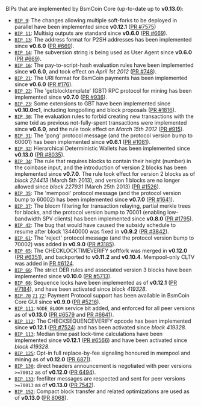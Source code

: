 BIPs that are implemented by BsmCoin Core (up-to-date up to **v0.13.0**):

* [`BIP 9`](https://github.com/bsmcoin/bips/blob/master/bip-0009.mediawiki): The changes allowing multiple soft-forks to be deployed in parallel have been implemented since **v0.12.1**  ([PR #7575](https://github.com/bsmcoin/bsmcoin/pull/7575))
* [`BIP 11`](https://github.com/bsmcoin/bips/blob/master/bip-0011.mediawiki): Multisig outputs are standard since **v0.6.0** ([PR #669](https://github.com/bsmcoin/bsmcoin/pull/669)).
* [`BIP 13`](https://github.com/bsmcoin/bips/blob/master/bip-0013.mediawiki): The address format for P2SH addresses has been implemented since **v0.6.0** ([PR #669](https://github.com/bsmcoin/bsmcoin/pull/669)).
* [`BIP 14`](https://github.com/bsmcoin/bips/blob/master/bip-0014.mediawiki): The subversion string is being used as User Agent since **v0.6.0** ([PR #669](https://github.com/bsmcoin/bsmcoin/pull/669)).
* [`BIP 16`](https://github.com/bsmcoin/bips/blob/master/bip-0016.mediawiki): The pay-to-script-hash evaluation rules have been implemented since **v0.6.0**, and took effect on *April 1st 2012* ([PR #748](https://github.com/bsmcoin/bsmcoin/pull/748)).
* [`BIP 21`](https://github.com/bsmcoin/bips/blob/master/bip-0021.mediawiki): The URI format for BsmCoin payments has been implemented since **v0.6.0** ([PR #176](https://github.com/bsmcoin/bsmcoin/pull/176)).
* [`BIP 22`](https://github.com/bsmcoin/bips/blob/master/bip-0022.mediawiki): The 'getblocktemplate' (GBT) RPC protocol for mining has been implemented since **v0.7.0** ([PR #936](https://github.com/bsmcoin/bsmcoin/pull/936)).
* [`BIP 23`](https://github.com/bsmcoin/bips/blob/master/bip-0023.mediawiki): Some extensions to GBT have been implemented since **v0.10.0rc1**, including longpolling and block proposals ([PR #1816](https://github.com/bsmcoin/bsmcoin/pull/1816)).
* [`BIP 30`](https://github.com/bsmcoin/bips/blob/master/bip-0030.mediawiki): The evaluation rules to forbid creating new transactions with the same txid as previous not-fully-spent transactions were implemented since **v0.6.0**, and the rule took effect on *March 15th 2012* ([PR #915](https://github.com/bsmcoin/bsmcoin/pull/915)).
* [`BIP 31`](https://github.com/bsmcoin/bips/blob/master/bip-0031.mediawiki): The 'pong' protocol message (and the protocol version bump to 60001) has been implemented since **v0.6.1** ([PR #1081](https://github.com/bsmcoin/bsmcoin/pull/1081)).
* [`BIP 32`](https://github.com/bsmcoin/bips/blob/master/bip-0032.mediawiki): Hierarchical Deterministic Wallets has been implemented since **v0.13.0** ([PR #8035](https://github.com/bsmcoin/bsmcoin/pull/8035)).
* [`BIP 34`](https://github.com/bsmcoin/bips/blob/master/bip-0034.mediawiki): The rule that requires blocks to contain their height (number) in the coinbase input, and the introduction of version 2 blocks has been implemented since **v0.7.0**. The rule took effect for version 2 blocks as of *block 224413* (March 5th 2013), and version 1 blocks are no longer allowed since *block 227931* (March 25th 2013) ([PR #1526](https://github.com/bsmcoin/bsmcoin/pull/1526)).
* [`BIP 35`](https://github.com/bsmcoin/bips/blob/master/bip-0035.mediawiki): The 'mempool' protocol message (and the protocol version bump to 60002) has been implemented since **v0.7.0** ([PR #1641](https://github.com/bsmcoin/bsmcoin/pull/1641)).
* [`BIP 37`](https://github.com/bsmcoin/bips/blob/master/bip-0037.mediawiki): The bloom filtering for transaction relaying, partial merkle trees for blocks, and the protocol version bump to 70001 (enabling low-bandwidth SPV clients) has been implemented since **v0.8.0** ([PR #1795](https://github.com/bsmcoin/bsmcoin/pull/1795)).
* [`BIP 42`](https://github.com/bsmcoin/bips/blob/master/bip-0042.mediawiki): The bug that would have caused the subsidy schedule to resume after block 13440000 was fixed in **v0.9.2** ([PR #3842](https://github.com/bsmcoin/bsmcoin/pull/3842)).
* [`BIP 61`](https://github.com/bsmcoin/bips/blob/master/bip-0061.mediawiki): The 'reject' protocol message (and the protocol version bump to 70002) was added in **v0.9.0** ([PR #3185](https://github.com/bsmcoin/bsmcoin/pull/3185)).
* [`BIP 65`](https://github.com/bsmcoin/bips/blob/master/bip-0065.mediawiki): The CHECKLOCKTIMEVERIFY softfork was merged in **v0.12.0** ([PR #6351](https://github.com/bsmcoin/bsmcoin/pull/6351)), and backported to **v0.11.2** and **v0.10.4**. Mempool-only CLTV was added in [PR #6124](https://github.com/bsmcoin/bsmcoin/pull/6124).
* [`BIP 66`](https://github.com/bsmcoin/bips/blob/master/bip-0066.mediawiki): The strict DER rules and associated version 3 blocks have been implemented since **v0.10.0** ([PR #5713](https://github.com/bsmcoin/bsmcoin/pull/5713)).
* [`BIP 68`](https://github.com/bsmcoin/bips/blob/master/bip-0068.mediawiki): Sequence locks have been implemented as of **v0.12.1**  ([PR #7184](https://github.com/bsmcoin/bsmcoin/pull/7184)), and have been activated since *block 419328*.
* [`BIP 70`](https://github.com/bsmcoin/bips/blob/master/bip-0070.mediawiki) [`71`](https://github.com/bsmcoin/bips/blob/master/bip-0071.mediawiki) [`72`](https://github.com/bsmcoin/bips/blob/master/bip-0072.mediawiki): Payment Protocol support has been available in BsmCoin Core GUI since **v0.9.0** ([PR #5216](https://github.com/bsmcoin/bsmcoin/pull/5216)).
* [`BIP 111`](https://github.com/bsmcoin/bips/blob/master/bip-0111.mediawiki): `NODE_BLOOM` service bit added, and enforced for all peer versions as of **v0.13.0** ([PR #6579](https://github.com/bsmcoin/bsmcoin/pull/6579) and [PR #6641](https://github.com/bsmcoin/bsmcoin/pull/6641)).
* [`BIP 112`](https://github.com/bsmcoin/bips/blob/master/bip-0112.mediawiki): The CHECKSEQUENCEVERIFY opcode has been implemented since **v0.12.1** ([PR #7524](https://github.com/bsmcoin/bsmcoin/pull/7524)) and has been activated since *block 419328*.
* [`BIP 113`](https://github.com/bsmcoin/bips/blob/master/bip-0113.mediawiki): Median time past lock-time calculations have been implemented since **v0.12.1** ([PR #6566](https://github.com/bsmcoin/bsmcoin/pull/6566)) and have been activated since *block 419328*.
* [`BIP 125`](https://github.com/bsmcoin/bips/blob/master/bip-0125.mediawiki): Opt-in full replace-by-fee signaling honoured in mempool and mining as of **v0.12.0** ([PR 6871](https://github.com/bsmcoin/bsmcoin/pull/6871)).
* [`BIP 130`](https://github.com/bsmcoin/bips/blob/master/bip-0130.mediawiki): direct headers announcement is negotiated with peer versions `>=70012` as of **v0.12.0** ([PR 6494](https://github.com/bsmcoin/bsmcoin/pull/6494)).
* [`BIP 133`](https://github.com/bsmcoin/bips/blob/master/bip-0133.mediawiki): feefilter messages are respected and sent for peer versions `>=70013` as of **v0.13.0** ([PR 7542](https://github.com/bsmcoin/bsmcoin/pull/7542)).
* [`BIP 152`](https://github.com/bsmcoin/bips/blob/master/bip-0152.mediawiki): Compact block transfer and related optimizations are used as of **v0.13.0** ([PR 8068](https://github.com/bsmcoin/bsmcoin/pull/8068)).
